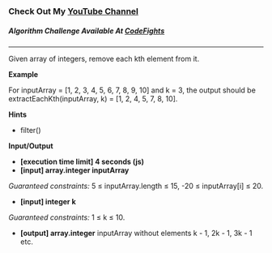 ### Check Out My [YouTube Channel](https://www.YouTube.com/CodingTutorials360)

##### Algorithm Challenge Available At [CodeFights](https://codefights.com/arcade/intro/level-8/3AgqcKrxbwFhd3Z3R)

---

Given array of integers, remove each kth element from it.

**Example**

For inputArray = [1, 2, 3, 4, 5, 6, 7, 8, 9, 10] and k = 3, the output should be
extractEachKth(inputArray, k) = [1, 2, 4, 5, 7, 8, 10].

**Hints**

- filter()

**Input/Output**

- **[execution time limit] 4 seconds (js)**
- **[input] array.integer inputArray**

_Guaranteed constraints:_
5 ≤ inputArray.length ≤ 15,
-20 ≤ inputArray[i] ≤ 20.

- **[input] integer k**

_Guaranteed constraints:_
1 ≤ k ≤ 10.

- **[output] array.integer**
  inputArray without elements k - 1, 2k - 1, 3k - 1 etc.
